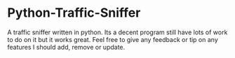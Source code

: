 # Python-Traffic-Sniffer
A traffic sniffer written in python. Its a decent program still have lots of work to do on it but it works great. Feel free to give any feedback or tip on any features I should add, remove or update. 
